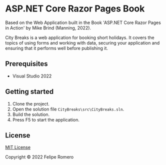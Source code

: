 # ASP.NET Core Razor Pages Book

Based on the Web Application built in the Book 'ASP.NET Core Razor Pages in Action' by Mike Brind (Manning, 2022).

City Breaks is a web application for booking short holidays. It covers the topics of using forms and working with data,
securing your application and ensuring that it performs well before publishing it.

## Prerequisites

- Visual Studio 2022

## Getting started

1. Clone the project.
1. Open the solution file `CityBreaks\src\CityBreaks.sln`.
1. Build the solution.
1. Press F5 to start the application.

## License

[MIT License](./LICENSE)

Copyright &copy; 2022 Felipe Romero

[build-status]: https://dev.azure.com/feliperomeromx/Projects/_build/latest?definitionId=15&branchName=master
[build-badge]: https://dev.azure.com/feliperomeromx/Projects/_apis/build/status/feliperomero3.AspNetCoreBook_SportsStore-CI?branchName=master
